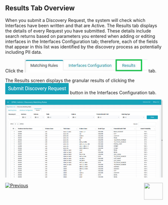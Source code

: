 ## Results Tab Overview

When you submit a Discovery Request, the system will check which Interfaces have been written and that are Active. The Results tab displays the details of every Request you have submitted. These details include search returns based on parameters you entered when adding or editing interfaces in the Interfaces Configuration tab; therefore, each of the fields that appear in this list was identified by the discovery process as potentially including PII data. 

Click the ![image](../images/Figure_90_Discovery_ResultsTab.jpg) tab. 

The Results screen displays the granular results of clicking the ![image](/articles/DPM/images/Figure_84_Discovery_SubmitDiscRequest.jpg) button in the Interfaces Configuration tab.

![image](/articles/DPM/images/Figure_88_Discovery_ResultsTab.jpg)



[![Previous](/articles/DPM/images/Previous.png)]( /articles/DPM/02_Admin_Module/15_7_Discovery_Submit_Discovery_Request.md)[<img align="right" width="60" height="54" src="/articles/DPM/images/Next.png">](/articles/DPM/02_Admin_Module/15_9_Discovery_Navigating_Results_Tab.md)

